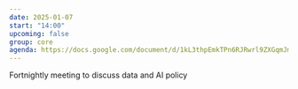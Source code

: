 ```yaml
---
date: 2025-01-07
start: "14:00"
upcoming: false
group: core
agenda: https://docs.google.com/document/d/1kL3thpEmkTPn6RJRwrl9ZXGqmJm6Ms_QFcu_ikIlGaw/edit?tab=t.0#heading=h.3e9nbbyi6sql
--- 
```

Fortnightly meeting to discuss data and AI policy